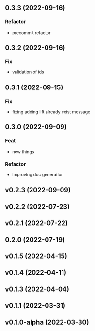 ## 0.3.3 (2022-09-16)

### Refactor

- precommit refactor

## 0.3.2 (2022-09-16)

### Fix

- validation of ids

## 0.3.1 (2022-09-15)

### Fix

- fixing adding lift already exist message

## 0.3.0 (2022-09-09)

### Feat

- new things

### Refactor

- improving doc generation

## v0.2.3 (2022-09-09)

## v0.2.2 (2022-07-23)

## v0.2.1 (2022-07-22)

## 0.2.0 (2022-07-19)

## v0.1.5 (2022-04-15)

## v0.1.4 (2022-04-11)

## v0.1.3 (2022-04-04)

## v0.1.1 (2022-03-31)

## v0.1.0-alpha (2022-03-30)
